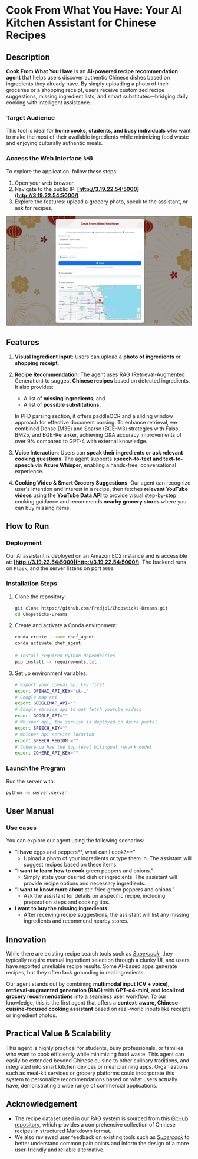 # Cook From What You Have: Your AI Kitchen Assistant for Chinese Recipes

## Description

**Cook From What You Have** is an **AI-powered recipe recommendation agent** that helps users discover authentic Chinese dishes based on ingredients they already have. By simply uploading a photo of their groceries or a shopping receipt, users receive customized recipe suggestions, missing ingredient lists, and smart substitutes—bridging daily cooking with intelligent assistance. 

### Target Audience

This tool is ideal for **home cooks, students, and busy individuals** who want to make the most of their available ingredients while minimizing food waste and enjoying culturally authentic meals.

### Access the Web Interface ✨🌐

To explore the application, follow these steps:

1. Open your web browser.
2. Navigate to the public IP: **[http://3.19.22.54:5000](http://3.19.22.54:5000/)**
3. Explore the features: upload a grocery photo, speak to the assistant, or ask for recipes.

![Web Interface Image](https://raw.githubusercontent.com/Fredjpl/Chopsticks-Dreams/main/imgs/web_ui.png)

## Features

1. **Visual Ingredient Input**: Users can upload a **photo of ingredients** or **shopping receipt**.

2. **Recipe Recommendation**: The agent uses RAG (Retrieval-Augmented Generation) to suggest **Chinese recipes** based on detected ingredients. It also provides: 

   - A list of **missing ingredients**, and
   - A list of **possible substitutions**.

   In PFD parsing section, it offers paddleOCR and a sliding window approach for effective document parsing. To enhance retrieval, we combined Dense (M3E) and Sparse (BGE-M3) strategies with Faiss, BM25, and BGE-Reranker, achieving Q&A accuracy improvements of over 9% compared to GPT-4 with external knowledge.

3. **Voice Interaction**: Users can **speak their ingredients or ask relevant cooking questions**. The agent supports **speech-to-text and text-to-speech** via **Azure Whisper**, enabling a hands-free, conversational experience.

4. **Cooking Video & Smart Grocery Suggestions**: Our agent can recognize user's intention and interest in a recipe, then fetches **relevant YouTube videos** using the **YouTube Data API** to provide visual step-by-step cooking guidance and recommends **nearby grocery stores** where you can buy missing items.

## How to Run

### Deployment

Our AI assistant is deployed on an Amazon EC2 instance and is accessible at: **[http://3.19.22.54:5000](http://3.19.22.54:5000/)**. The backend runs on `Flask`, and the server listens on port `5000`. 

### Installation Steps

1. Clone the repository:
    ```bash
    git clone https://github.com/Fredjpl/Chopsticks-Dreams.git
    cd Chopsticks-Dreams
    ```
2. Create and activate a Conda environment:
    ```bash
    conda create --name chef_agent
    conda activate chef_agent
    
    # Install required Python dependencies
    pip install -r requirements.txt
    ```
3. Set up environment variables:
    ```bash
    # export your openai api key first
    export OPENAI_API_KEY="sk-…"
    # Google map api
    export GOOGLEMAP_API=""
    # Google service api to get fetch youtube videos
    export GOOGLE_API=""
    # Whisper api, the servise is deployed on Azure portal
    export SPEECH_KEY=""
    # Whisper api servise location
    export SPEECH_REGION =""
    # Coherence has the top-level bilingual rerank model
    export COHERE_API_KEY=""
    ```
### Launch the Program
Run the server with:
```bash
python -m server.server
```

## User Manual

### Use cases

You can explore our agent using the following scenarios:

- “**I have** eggs and peppers**, what can I cook?**”
  - Upload a photo of your ingredients or type them in. The assistant will suggest recipes based on these items.
- “**I want to learn how to cook** green peppers and onions.”
  - Simply state your desired dish or ingredients. The assistant will provide recipe options and necessary ingredients.
- “**I want to know more about** stir-fried green peppers and onions.”
  - Ask the assistant for details on a specific recipe, including preparation steps and cooking tips.
- **I want to buy the missing ingredients.**
  - After receiving recipe suggestions, the assistant will list any missing ingredients and recommend nearby stores.

## Innovation

While there are existing recipe search tools such as *[Supercook](https://www.supercook.com/#/desktop)*, they typically require manual ingredient selection through a clunky UI, and users have reported unreliable recipe results. Some AI-based apps generate recipes, but they often lack grounding in real ingredients. 

Our agent stands out by combining **multimodal input (CV + voice)**, **retrieval-augmented generation (RAG)** with **GPT-o4-mini**, and **localized grocery recommendations** into a seamless user workflow. To our knowledge, this is the first agent that offers a **context-aware, Chinese-cuisine-focused cooking assistant** based on real-world inputs like receipts or ingredient photos.

## **Practical Value & Scalability**

This agent is highly practical for students, busy professionals, or families who want to cook efficiently while minimizing food waste. This agent can easily be extended beyond Chinese cuisine to other culinary traditions, and integrated into smart kitchen devices or meal planning apps. Organizations such as meal-kit services or grocery platforms could incorporate this system to personalize recommendations based on what users actually have, demonstrating a wide range of commercial applications.

## Acknowledgement

- The recipe dataset used in our RAG system is sourced from this [GitHub repository](https://github.com/Anduin2017/HowToCook), which provides a comprehensive collection of Chinese recipes in structured Markdown format.
- We also reviewed user feedback on existing tools such as *[Supercook](https://www.reddit.com/r/cookingforbeginners/comments/l8ru1z/am_i_misusing_supercook/)* to better understand common pain points and inform the design of a more user-friendly and reliable alternative.
